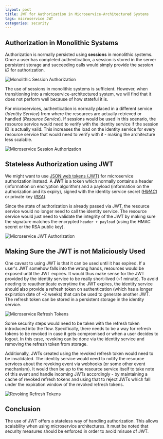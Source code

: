 ```yaml
---
layout: post
title: JWT for Authorization in Microservice-Architectured Systems
tags: microservice JWT
categories: security
---
```


## Authorization in Monolithic Systems

Authorization is normally persisted using **sessions** in monolithic systems. Once a user has completed authentication, a session is stored in the server persistent storage and succeeding calls would simply provide the _session ID_ for authorization.

![Monolithic Session Authorization](/public/2020-12-05-monolithic-authorization.png "Monolithic Session Authorization")

The use of sessions in monolithic systems is sufficient. However, when transitioning into a microservice-architectured system, we will find that it does not perform well because of how stateful it is.

For microservices, authentication is normally placed in a different service (_Identity Service_) from where the resources are actually retrieved or handled (_Resource Service_). If sessions would be used in this scenario, the resource service would need to verify with the identity service if the session ID is actually valid. This increases the load on the identity service for every resource service that would need to verify with it - making the architecture less scalable.

![Microservice Session Authorization](/public/2020-12-05-sessions-in-microservices.png "Microservice Session Authorization")

## Stateless Authorization using JWT

We might want to use [JSON web tokens (JWT)](https://jwt.io/introduction/) for microservice authorization instead. A **JWT** is a token which normally contains a header (information on encryption algorithm) and a payload (information on the authorization and its expiry), signed with the identity service secret ([_HMAC_](https://en.wikipedia.org/wiki/HMAC)) or private key ([_RSA_](https://en.wikipedia.org/wiki/RSA_(cryptosystem))). 

Since the state of authorization is already passed via JWT, the resource service would no longer need to call the identity service. The resource service would just need to validate the integrity of the JWT by making sure the signature matches the encrypted `header + payload` (using the HMAC secret or the RSA public key).

![Microservice JWT Authorization](/public/2020-12-05-microservices-JWT.png "Microservice JWT Authorization")

## Making Sure the JWT is not Maliciously Used

One caveat to using JWT is that it can be used until it has expired. If a user's JWT somehow falls into the wrong hands, resources would be exposed until the JWT expires. It would thus make sense for the JWT provided by the identity service to be really short-lived (~1 minute). To avoid needing to reauthenticate everytime the JWT expires, the identity service should also provide a refresh token on authentication (which has a longer expiration date of ~2 weeks) that can be used to generate another JWT. The refresh token can be stored in a persistent storage in the identity service.

![Microservice Refresh Tokens](/public/2020-12-05-microservices-refresh-tokens.png "Microservice Refresh Tokens")

Some security steps would need to be taken with the refresh token introduced into the flow. Specifically, there needs to be a way for refresh tokens to be revoked in case it gets compromised or when a user decides to logout. In this case, revoking can be done via the identity service and removing the refresh token from storage.

Additionally, JWTs created using the revoked refresh token would need to be invalidated. The identity service would need to notify the resource services about the revoking event via webhooks (or some other event mechanism). It would then be up to the resource service itself to take note of this event and handle incoming JWTs accordingly - by maintaining a cache of revoked refresh tokens and using that to reject JWTs which fall under the expiration window of the revoked refresh tokens.

![Revoking Refresh Tokens](/public/2020-12-05-revoking-refresh-tokens.png "Revoking Refresh Tokens")

## Conclusion

The use of JWT offers a stateless way of handling authorization. This allows scalability when using microservice architectures. It must be noted that security measures should be enforced in order to avoid misuse of JWT.